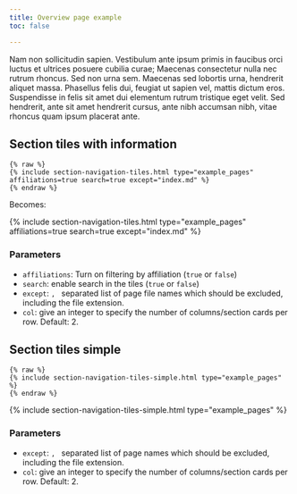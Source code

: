 ```yaml
---
title: Overview page example
toc: false

---
```


Nam non sollicitudin sapien. Vestibulum ante ipsum primis in faucibus orci luctus et ultrices posuere cubilia curae; Maecenas consectetur nulla nec rutrum rhoncus. Sed non urna sem. Maecenas sed lobortis urna, hendrerit aliquet massa. Phasellus felis dui, feugiat ut sapien vel, mattis dictum eros. Suspendisse in felis sit amet dui elementum rutrum tristique eget velit. Sed hendrerit, ante sit amet hendrerit cursus, ante nibh accumsan nibh, vitae rhoncus quam ipsum placerat ante.

## Section tiles with information
```
{% raw %}
{% include section-navigation-tiles.html type="example_pages" affiliations=true search=true except="index.md" %}
{% endraw %}
```

Becomes:

{% include section-navigation-tiles.html type="example_pages" affiliations=true search=true except="index.md" %}

### Parameters

* `affiliations`: Turn on filtering by affiliation (`true` or `false`)
* `search`: enable search in the tiles (`true` or `false`)
* `except`: `, ` separated list of page file names which should be excluded, including the file extension.
* `col`: give an integer to specify the number of columns/section cards per row. Default: 2.


## Section tiles simple

```
{% raw %}
{% include section-navigation-tiles-simple.html type="example_pages" %}
{% endraw %}
```


{% include section-navigation-tiles-simple.html type="example_pages" %}

### Parameters

* `except`: `, ` separated list of page names which should be excluded, including the file extension.
* `col`: give an integer to specify the number of columns/section cards per row. Default: 2.

